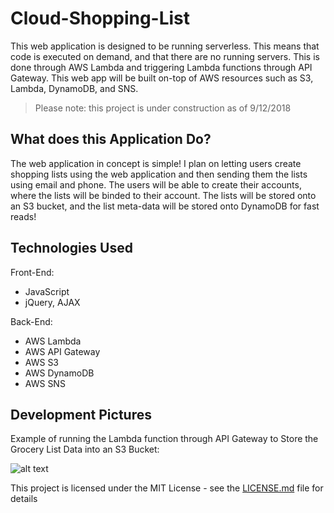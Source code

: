 # Cloud-Shopping-List

This web application is designed to be running serverless. This means that code is executed on demand, and that there are no running servers.
This is done through AWS Lambda and triggering Lambda functions through API Gateway. This web app will be built on-top of AWS resources such as S3, Lambda, DynamoDB, and SNS.

> Please note: this project is under construction as of 9/12/2018

## What does this Application Do?

The web application in concept is simple! I plan on letting users create shopping lists using the web application and then sending them 
the lists using email and phone. The users will be able to create their accounts, where the lists will be binded to their account.
The lists will be stored onto an S3 bucket, and the list meta-data will be stored onto DynamoDB for fast reads! 

## Technologies Used

Front-End:
- JavaScript
- jQuery, AJAX

Back-End:
- AWS Lambda
- AWS API Gateway
- AWS S3
- AWS DynamoDB
- AWS SNS

## Development Pictures

Example of running the Lambda function through API Gateway to Store the Grocery List Data into an S3 Bucket:

![alt text](https://s3-us-west-2.amazonaws.com/brandon-do-public/portfolio/cloud-shopping-list/cloud_shopping_list_stage1.PNG)


This project is licensed under the MIT License - see the [LICENSE.md](LICENSE.md) file for details
